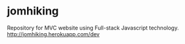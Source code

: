 # jomhiking

Repository for MVC website using Full-stack Javascript technology.
http://jomhiking.herokuapp.com/dev

